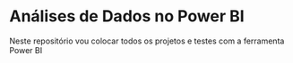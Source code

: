 # Análises de Dados no Power BI

Neste repositório vou colocar todos os projetos e testes com a ferramenta Power BI
